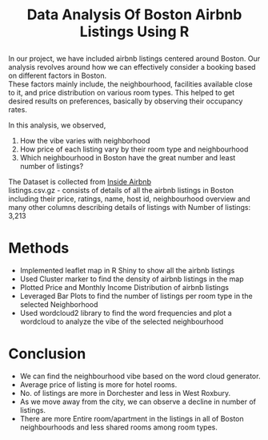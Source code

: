 # <p align = "center">Data Analysis Of Boston Airbnb Listings Using R</p>

In our project, we have included airbnb listings centered around Boston. Our analysis revolves around how we can effectively consider a booking based on different factors in Boston. <br>
These factors mainly include, the neighbourhood, facilities available close to it, and price distribution on various room types. This helped to get desired results on preferences, basically by observing their occupancy rates.

In this analysis, we observed,
1. How the vibe varies with neighborhood
2. How price of each listing vary by their room type and neighbourhood
3. Which neighbourhood in Boston have the great number and least number of listings?

The Dataset is collected from <a href = "http://insideairbnb.com/get-the-data.html">Inside Airbnb</a> <br>
listings.csv.gz - consists of details of all the airbnb listings in Boston including their price, ratings, name, host id, neighbourhood overview and many other columns describing details of listings with Number of listings: 3,213

# Methods
- Implemented leaflet map in R Shiny to show all the airbnb listings
- Used Cluster marker to find the density of airbnb listings in the map
- Plotted Price and Monthly Income Distribution of airbnb listings
- Leveraged Bar Plots to find the number of listings per room type in the selected Neighborhood
-  Used wordcloud2 library to find the word frequencies and plot a wordcloud to analyze the vibe of the selected neighbourhood

# Conclusion
- We can find the neighbourhood vibe based on the word cloud generator.
- Average price of listing is more for hotel rooms.
- No. of listings are more in Dorchester and less in West Roxbury.
- As we move away from the city, we can observe a decline in number of listings.
- There are more Entire room/apartment in the listings in all of Boston neighbourhoods and less shared rooms among room types.
 
